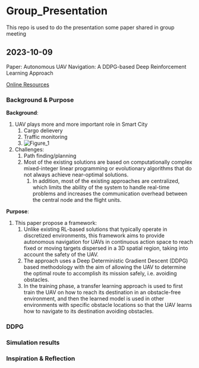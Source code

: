 # Group_Presentation
This repo is used to do the presentation some paper shared in group meeting

## 2023-10-09
Paper: Autonomous UAV Navigation: A DDPG-based Deep Reinforcement Learning Approach

[Online Resources](https://ieeexplore.ieee.org/abstract/document/9181245)


### Background & Purpose
**Background**:
1. UAV plays more and more important role in Smart City 
   1. Cargo delievery
   2. Traffic monitoring
   3. ![Figure_1]()
2. Challenges:
   1. Path finding/planning
   2. Most of the existing solutions are based on computationally complex mixed-integer linear programming or evolutionary algorithms that do not always achieve near-optimal solutions. 
      1. In addition, most of the existing approaches are centralized, which limits the ability of the system to handle real-time problems and increases the communication overhead between the central node and the flight units.

**Purpose**:
1.  This paper propose a framework:
    1.  Unlike existing RL-based solutions that typically operate in discretized environments, this framework aims to provide autonomous navigation for UAVs in continuous action space to reach fixed or moving targets dispersed in a 3D spatial region, taking into account the safety of the UAV.
    2.  The approach uses a Deep Deterministic Gradient Descent (DDPG) based methodology with the aim of allowing the UAV to determine the optimal route to accomplish its mission safely, i.e. avoiding obstacles.
    3.  In the training phase, a transfer learning approach is used to first train the UAV on how to reach its destination in an obstacle-free environment, and then the learned model is used in other environments with specific obstacle locations so that the UAV learns how to navigate to its destination avoiding obstacles.



### DDPG

### Simulation results

### Inspiration & Reflection